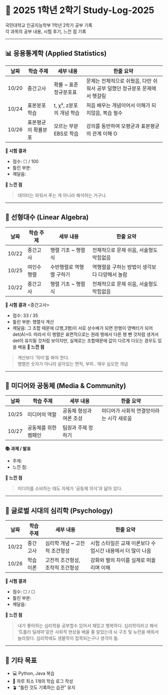 # 🌿 2025 1학년 2학기 Study-Log-2025

국민대학교 인공지능학부 1학년 2학기 공부 기록  
각 과목의 공부 내용, 시험 후기, 느낀 점 기록

---

## 📊 응용통계학 (Applied Statistics)

| 날짜 | 학습 주제 | 세부 내용 | 한줄 요약 |
|------|------------|-----------|------------|
| 10/20 | 중간고사 | 확률 ~ 표준 정규분포표 | 문제는 전체적으로 쉬웠음, 다만 쉬워서 공부 덜했던 정규분포 문제에서 헷갈림 |
| 10/24 | 표본분포 학습 | t, χ², z분포의 개념 학습 | 처음 배우는 개념이어서 이해가 되지않음, 복습 필수 |
| 10/26 | 표본평균의 확률분포 | 모르는 부분 EBS로 학습 | 강의를 동반하여 모평균과 표본평균의 관계 이해 O |

**🧠 시험 결과**
- 점수: ☐ / 100  
- 틀린 부분:  
- 깨달음:  

**💬 느낀 점**  
> 데이터는 외워서 푸는 게 아니라 해석하는 거구나.  
> 

---

## 🔢 선형대수 (Linear Algebra)

| 날짜 | 학습 주제 | 세부 내용 | 한줄 요약 |
|------|------------|-----------|------------|
| 10/22 | 중간고사 | 행렬 기초 ~ 행렬식 | 전체적으로 문제 쉬움, 서술형도 막힘없음 |
| 10/25 | 여인수 행렬 | 수반행렬로 역행렬 구하기 | 역행렬을 구하는 방법이 생각보다 다양해서 놀람 |
| 10/22 | 중간고사 | 행렬 기초 ~ 행렬식 | 전체적으로 문제 쉬움, 서술형도 막힘없음 |

**🧠 시험 결과**
  <중간고사>
- 점수: 33 / 35  
- 틀린 부분: 행렬식 계산  
- 깨달음: 그 조합 때문에 (2행,3행)이 서로 상수배가 되면 한행이 영벡터가 되어 det(A)=0. 따라서 이 행렬은 표면적으로는 원래 행에서 다른 행 뺀 것처럼 생겨서 det이 유지될 것처럼 보이지만, 실제로는 조합때문에 값이 다르게 다오는 경우도 있을 배움
**💬 느낀 점**  
> 계산보다 ‘의미’를 봐야 한다.  
> 행렬은 숫자가 아니라 살아있는 면적, 부피.. 매우 심오한 개념

---

## 🎥 미디어와 공동체 (Media & Community)

| 날짜 | 학습 주제 | 세부 내용 | 한줄 요약 |
|------|------------|-----------|------------|
| 10/25 | 미디어의 역할 | 공동체 형성과 여론 조성 | 미디어가 사회적 연결망이라는 시각 새로움 |
| 10/27 | 공동체를 위한 켐페인 | 팀원과 주제 정하기 |  |

**📚 과제 / 발표**
- 주제:  
- 느낀 점:  

**💬 느낀 점**  
> 미디어를 소비하는 태도 자체가 ‘공동체 의식’과 닮아 있다.

---

## 🧩 글로벌 시대의 심리학 (Psychology)

| 날짜 | 학습 주제 | 세부 내용 | 한줄 요약 |
|------|------------|-----------|------------|
| 10/22 | 중간고사 | 심리학 개념 ~ 고전적 조건형성 | 시험 스타일은 교재 이론보다 수업시간 내용에서 더 많이 나옴 |
| 10/26 | 학습이론 | 고전적 조건형성, 조작적 조건형성 | 강화와 벌의 차이를 실제로 떠올리며 이해 |

**🧠 시험 결과**
- 점수: ☐ / ☐  
- 틀린 부분:  
- 깨달음:  

**💬 느낀 점**  
> 내가 좋아하는 심리학을 공부할수 있어서 재밌고 행복하다.
> 심리학이라고 해서 '트롤리 딜레마'같은 사회적 현상을 배울 줄 알았는데 뇌 구조 및 뉴런을 배워서 놀라웠다. 심리학에도 생물학이 접목되는구나 생각이 듦. 

---

## 🌼 기타 목표
- 💻 Python, Java 복습
- 📅 하루 최소 1개의 학습 로그 작성  
- 🪴 “틀린 것도 기록하는 습관” 유지
